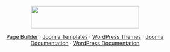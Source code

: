 <p align="center">
    <a href="https://yootheme.com" target="_blank"><img src="https://yootheme.com/site/images/yootheme-logo.svg" width="286" height="60"></a>
</p>

<p align="center">
    <a href="https://yootheme.com/page-builder">Page Builder</a>
    ·
    <a href="https://yootheme.com/joomla-templates">Joomla Templates</a>
    ·
    <a href="https://yootheme.com/wordpress-themes">WordPress Themes</a>
    ·
    <a href="https://yootheme.com/support/yootheme-pro/joomla/introduction">Joomla Documentation</a>
    ·
    <a href="https://yootheme.com/support/yootheme-pro/joomla/introduction">WordPress Documentation</a>
</p>
